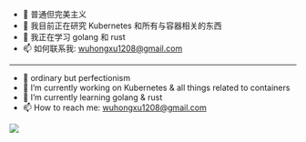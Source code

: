 <!--
**zidoshare/zidoshare** is a ✨ _special_ ✨ repository because its `README.md` (this file) appears on your GitHub profile.

Here are some ideas to get you started:

- 🔭 I’m currently working on ...
-  I’m currently learning ...
- 👯 I’m looking to collaborate on ...
-  I’m looking for help with ...
- 💬 Ask me about ...
- 📫 How to reach me: ...
- 😄 Pronouns: ...
- ⚡ Fun fact: ...
-->

- 🤔 普通但完美主义
- 🔭 我目前正在研究 Kubernetes 和所有与容器相关的东西
- 📖 我正在学习 golang 和 rust
- 📫 如何联系我: <wuhongxu1208@gmail.com>

----

- 🤔 ordinary but perfectionism
- 🔭 I’m currently working on Kubernetes & all things related to containers
- 📖 I’m currently learning golang & rust
- 📫 How to reach me: <wuhongxu1208@gmail.com>


<img src="https://github-readme-stats.vercel.app/api?username=zidoshare&show_icons=true">


